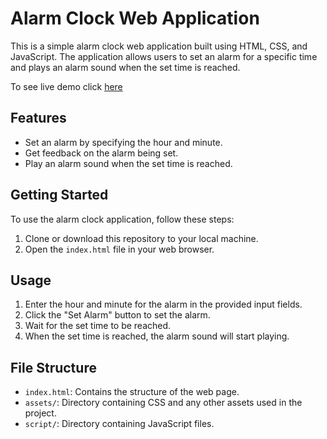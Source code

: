 # Alarm Clock Web Application

This is a simple alarm clock web application built using HTML, CSS, and JavaScript. The application allows users to set an alarm for a specific time and plays an alarm sound when the set time is reached.

To see live demo click [here](https://samanthaprogga.github.io/Alarm_clock/)
## Features

- Set an alarm by specifying the hour and minute.
- Get feedback on the alarm being set.
- Play an alarm sound when the set time is reached.

## Getting Started

To use the alarm clock application, follow these steps:

1. Clone or download this repository to your local machine.
2. Open the `index.html` file in your web browser.

## Usage

1. Enter the hour and minute for the alarm in the provided input fields.
2. Click the "Set Alarm" button to set the alarm.
3. Wait for the set time to be reached.
4. When the set time is reached, the alarm sound will start playing.

## File Structure

- `index.html`: Contains the structure of the web page.
- `assets/`: Directory containing CSS and any other assets used in the project.
- `script/`: Directory containing JavaScript files.

